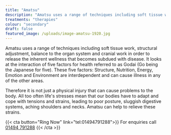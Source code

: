 ```yaml
---
title: "Amatsu"
description: "Amatsu uses a range of techniques including soft tissue work, structural adjustment, balance to the organ system and cranial work in order to release the inherent wellness that becomes subdued with disease."
treatments: "therapies"
colour: "secondary"
draft: false
featured_image: /uploads/image-amatsu-1920.jpg
---
```


Amatsu uses a range of techniques including soft tissue work, structural adjustment, balance to the organ system and cranial work in order to release the inherent wellness that becomes subdued with disease. It looks at the interaction of five factors for health referred to as Godai (Go being the Japanese for five). These five factors: Structure, Nutrition, Energy, Emotion and Environment are interdependent and can cause illness in any of the other areas.

Therefore it is not just a physical injury that can cause problems to the body. All too often life's stresses mean that our bodies have to adapt and cope with tensions and strains, leading to poor posture, sluggish digestive systems, aching shoulders and necks. Amatsu can help to relieve these strains.

{{< cta button="Ring Now" link="tel:01494791288">}}
For enquiries call [01494 791288](tel:01494791288)
{{< /cta >}}
